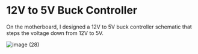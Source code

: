 # 12V to 5V Buck Controller

On the motherboard, I designed a 12V to 5V buck controller schematic that steps the voltage down from 12V to 5V.

![image (28)](https://github.com/laurendjones/portfolio/assets/61713371/3e3ce462-230b-481e-9097-6752c9b32303)
